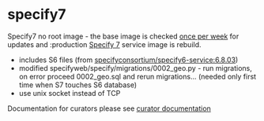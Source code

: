 # specify7
Specify7 no root image - the base image is checked [once per week](.github/dependabot.yml#L6) for updates and :production [Specify 7](https://github.com/specify/specify7) service image is rebuild.

* includes S6 files (from [specifyconsortium/specify6-service:6.8.03](https://hub.docker.com/r/specifyconsortium/specify6-service))
* modified specifyweb/specify/migrations/0002_geo.py - run migrations, on error proceed 0002_geo.sql and rerun migrations... (needed only first time when S7 touches S6 database)  
* use unix socket instead of TCP


Documentation for curators please see [curator documentation](https://github.com/biodiversity-cz/specify7/wiki)